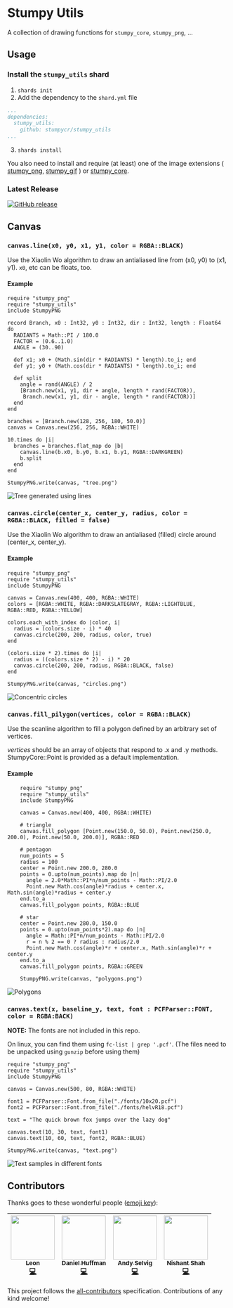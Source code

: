 # Stumpy Utils

A collection of drawing functions for `stumpy_core`, `stumpy_png`, ...

## Usage

### Install the `stumpy_utils` shard

1. `shards init`
2. Add the dependency to the `shard.yml` file
 ``` yaml
 ...
 dependencies:
   stumpy_utils:
     github: stumpycr/stumpy_utils
 ...
 ```
3. `shards install`

You also need to install and require (at least) one of the image extensions
(
[stumpy_png](https://github.com/stumpycr/stumpy_png),
[stumpy_gif](https://github.com/stumpycr/stumpy_gif)
)
or
[stumpy_core](https://github.com/stumpycr/stumpy_core).


### Latest Release

[![GitHub release](https://img.shields.io/github/release/stumpycr/stumpy_utils.svg)](https://github.com/stumpycr/stumpy_utils/releases)

## Canvas

### `canvas.line(x0, y0, x1, y1, color = RGBA::BLACK)`

Use the Xiaolin Wo algorithm
to draw an antialiased line from (x0, y0) to (x1, y1).
`x0`, etc can be floats, too.

#### Example

``` crystal
require "stumpy_png"
require "stumpy_utils"
include StumpyPNG

record Branch, x0 : Int32, y0 : Int32, dir : Int32, length : Float64 do
  RADIANTS = Math::PI / 180.0
  FACTOR = (0.6..1.0)
  ANGLE = (30..90)

  def x1; x0 + (Math.sin(dir * RADIANTS) * length).to_i; end
  def y1; y0 + (Math.cos(dir * RADIANTS) * length).to_i; end

  def split
    angle = rand(ANGLE) / 2
    [Branch.new(x1, y1, dir + angle, length * rand(FACTOR)),
     Branch.new(x1, y1, dir - angle, length * rand(FACTOR))]
  end
end

branches = [Branch.new(128, 256, 180, 50.0)]
canvas = Canvas.new(256, 256, RGBA::WHITE)

10.times do |i|
  branches = branches.flat_map do |b|
    canvas.line(b.x0, b.y0, b.x1, b.y1, RGBA::DARKGREEN)
    b.split
  end
end

StumpyPNG.write(canvas, "tree.png")
```

![Tree generated using lines](spec/out/tree.png)

### `canvas.circle(center_x, center_y, radius, color = RGBA::BLACK, filled = false)`

Use the Xiaolin Wo algorithm
to draw an antialiased (filled) circle
around (center_x, center_y).

#### Example

``` crystal
require "stumpy_png"
require "stumpy_utils"
include StumpyPNG

canvas = Canvas.new(400, 400, RGBA::WHITE)
colors = [RGBA::WHITE, RGBA::DARKSLATEGRAY, RGBA::LIGHTBLUE, RGBA::RED, RGBA::YELLOW]

colors.each_with_index do |color, i|
  radius = (colors.size - i) * 40
  canvas.circle(200, 200, radius, color, true)
end

(colors.size * 2).times do |i|
  radius = ((colors.size * 2) - i) * 20
  canvas.circle(200, 200, radius, RGBA::BLACK, false)
end

StumpyPNG.write(canvas, "circles.png")
```
![Concentric circles](spec/out/circles.png)

### `canvas.fill_pilygon(vertices, color = RGBA::BLACK)`

Use the scanline algorithm to fill a polygon
defined by an arbitrary set of vertices.

_vertices_ should be an array of objects that respond to .x and .y methods.
StumpyCore::Point is provided as a default implementation.

#### Example

```crystal
    require "stumpy_png"
    require "stumpy_utils"
    include StumpyPNG

    canvas = Canvas.new(400, 400, RGBA::WHITE)

    # triangle
    canvas.fill_polygon [Point.new(150.0, 50.0), Point.new(250.0, 200.0), Point.new(50.0, 200.0)], RGBA::RED

    # pentagon
    num_points = 5
    radius = 100
    center = Point.new 200.0, 280.0
    points = 0.upto(num_points).map do |n|
      angle = 2.0*Math::PI*n/num_points - Math::PI/2.0
      Point.new Math.cos(angle)*radius + center.x, Math.sin(angle)*radius + center.y
    end.to_a
    canvas.fill_polygon points, RGBA::BLUE

    # star
    center = Point.new 280.0, 150.0
    points = 0.upto(num_points*2).map do |n|
      angle = Math::PI*n/num_points - Math::PI/2.0
      r = n % 2 == 0 ? radius : radius/2.0
      Point.new Math.cos(angle)*r + center.x, Math.sin(angle)*r + center.y
    end.to_a
    canvas.fill_polygon points, RGBA::GREEN

    StumpyPNG.write(canvas, "polygons.png")
```
![Polygons](spec/out/polygons.png)


### `canvas.text(x, baseline_y, text, font : PCFParser::FONT, color = RGBA:BACK)`

__NOTE:__ The fonts are not included in this repo.

On linux, you can find them using `fc-list | grep '.pcf'`.
(The files need to be unpacked using `gunzip` before using them)

``` crystal
require "stumpy_png"
require "stumpy_utils"
include StumpyPNG

canvas = Canvas.new(500, 80, RGBA::WHITE)

font1 = PCFParser::Font.from_file("./fonts/10x20.pcf")
font2 = PCFParser::Font.from_file("./fonts/helvR18.pcf")

text = "The quick brown fox jumps over the lazy dog"

canvas.text(10, 30, text, font1)
canvas.text(10, 60, text, font2, RGBA::BLUE)

StumpyPNG.write(canvas, "text.png")
```

![Text samples in different fonts](spec/out/text.png)

## Contributors

Thanks goes to these wonderful people ([emoji key](https://github.com/kentcdodds/all-contributors#emoji-key)):

<!-- ALL-CONTRIBUTORS-LIST:START - Do not remove or modify this section -->
<!-- prettier-ignore -->
| [<img src="https://avatars1.githubusercontent.com/u/2060269?v=4" width="100px;"/><br /><sub><b>Leon</b></sub>](http://leonrische.me)<br />[💻](https://github.com/stumpycr/stumpy_utils/commits?author=l3kn "Code") | [<img src="https://avatars3.githubusercontent.com/u/594270?v=4" width="100px;"/><br /><sub><b>Daniel Huffman</b></sub>](https://www.linkedin.com/pub/daniel-huffman/21/aa3/869)<br />[💻](https://github.com/stumpycr/stumpy_utils/commits?author=drhuffman12 "Code") | [<img src="https://avatars1.githubusercontent.com/u/455594?v=4" width="100px;"/><br /><sub><b>Andy Selvig</b></sub>](http://www.tinymission.com)<br />[💻](https://github.com/stumpycr/stumpy_utils/commits?author=ajselvig "Code") | [<img src="https://avatars3.githubusercontent.com/u/6395125?v=4" width="100px;"/><br /><sub><b>Nishant Shah</b></sub>](https://nish.space)<br />[💻](https://github.com/stumpycr/stumpy_utils/commits?author=nini1294 "Code") |
| :---: | :---: | :---: | :---: |
<!-- ALL-CONTRIBUTORS-LIST:END -->

This project follows the [all-contributors](https://github.com/kentcdodds/all-contributors) specification. Contributions of any kind welcome!
